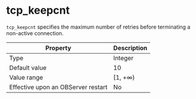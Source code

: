 tcp_keepcnt
================================

`tcp_keepcnt` specifies the maximum number of retries before terminating a non-active connection.


| Property | Description |
|------------------|---------|
| Type | Integer |
| Default value | 10 |
| Value range | \[1, +∞) |
| Effective upon an OBServer restart | No |


